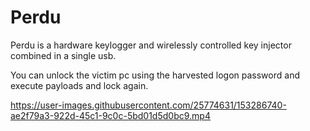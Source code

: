 # Perdu

Perdu is a hardware keylogger and wirelessly controlled key injector combined in a single usb.

You can unlock the victim pc using the harvested logon password and execute payloads and lock again.



https://user-images.githubusercontent.com/25774631/153286740-ae2f79a3-922d-45c1-9c0c-5bd01d5d0bc9.mp4

